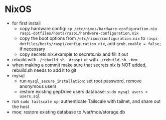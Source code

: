 # NixOS

- for first install
  - copy hardware config: `cp /etc/nixos/hardware-configuration.nix raspi-dotfiles/hosts/raspi/hardware-configuration.nix`
  - copy the boot options from `/etc/nixos/configuration.nix` to `raspi-dotfiles/hosts/raspi/configuration.nix`, add `grub.enable = false;` if necessary
  - copy secrets.nix.example to secrets.nix and fill it out
- rebuild with `./rebuild.sh .#raspi` or with `./rebuild.sh .#vm`
- when making a commit make sure that secrets.nix is NOT added, rebuild.sh needs to add it to git
- mysql
  - run `mysql_secure_installation`: set root password, remove anonymous users
  - restore existing gepDrive users database: `sudo mysql users < users.sql`
- run `sudo tailscale up`: authenticate Tailscale with tailnet, and share out the host
- moe: restore existing database to /var/moe/storage.db
